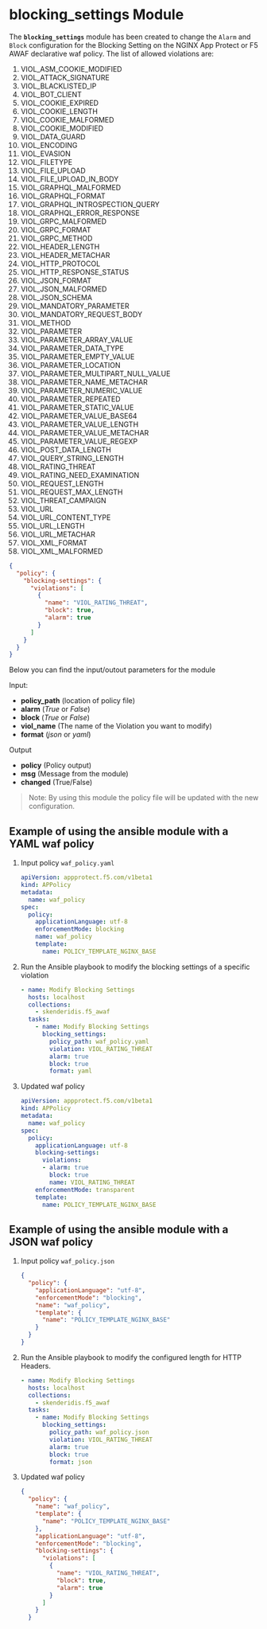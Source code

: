 # blocking_settings Module

The **`blocking_settings`** module has been created to change the `Alarm` and `Block` configuration for the Blocking Setting on the NGINX App Protect or F5 AWAF declarative waf policy. The list of allowed violations are:

1. VIOL_ASM_COOKIE_MODIFIED
1. VIOL_ATTACK_SIGNATURE
1. VIOL_BLACKLISTED_IP
1. VIOL_BOT_CLIENT
1. VIOL_COOKIE_EXPIRED
1. VIOL_COOKIE_LENGTH
1. VIOL_COOKIE_MALFORMED
1. VIOL_COOKIE_MODIFIED
1. VIOL_DATA_GUARD
1. VIOL_ENCODING
1. VIOL_EVASION
1. VIOL_FILETYPE
1. VIOL_FILE_UPLOAD
1. VIOL_FILE_UPLOAD_IN_BODY
1. VIOL_GRAPHQL_MALFORMED
1. VIOL_GRAPHQL_FORMAT
1. VIOL_GRAPHQL_INTROSPECTION_QUERY
1. VIOL_GRAPHQL_ERROR_RESPONSE
1. VIOL_GRPC_MALFORMED
1. VIOL_GRPC_FORMAT
1. VIOL_GRPC_METHOD
1. VIOL_HEADER_LENGTH
1. VIOL_HEADER_METACHAR
1. VIOL_HTTP_PROTOCOL
1. VIOL_HTTP_RESPONSE_STATUS
1. VIOL_JSON_FORMAT
1. VIOL_JSON_MALFORMED
1. VIOL_JSON_SCHEMA
1. VIOL_MANDATORY_PARAMETER
1. VIOL_MANDATORY_REQUEST_BODY
1. VIOL_METHOD
1. VIOL_PARAMETER
1. VIOL_PARAMETER_ARRAY_VALUE
1. VIOL_PARAMETER_DATA_TYPE
1. VIOL_PARAMETER_EMPTY_VALUE
1. VIOL_PARAMETER_LOCATION
1. VIOL_PARAMETER_MULTIPART_NULL_VALUE
1. VIOL_PARAMETER_NAME_METACHAR
1. VIOL_PARAMETER_NUMERIC_VALUE
1. VIOL_PARAMETER_REPEATED
1. VIOL_PARAMETER_STATIC_VALUE
1. VIOL_PARAMETER_VALUE_BASE64
1. VIOL_PARAMETER_VALUE_LENGTH
1. VIOL_PARAMETER_VALUE_METACHAR
1. VIOL_PARAMETER_VALUE_REGEXP
1. VIOL_POST_DATA_LENGTH
1. VIOL_QUERY_STRING_LENGTH
1. VIOL_RATING_THREAT
1. VIOL_RATING_NEED_EXAMINATION
1. VIOL_REQUEST_LENGTH
1. VIOL_REQUEST_MAX_LENGTH
1. VIOL_THREAT_CAMPAIGN
1. VIOL_URL
1. VIOL_URL_CONTENT_TYPE
1. VIOL_URL_LENGTH
1. VIOL_URL_METACHAR
1. VIOL_XML_FORMAT
1. VIOL_XML_MALFORMED


```json
{
  "policy": {
    "blocking-settings": {
      "violations": [
        {
          "name": "VIOL_RATING_THREAT",
          "block": true,
          "alarm": true
        }
      ]
    }
  }
}
```

Below you can find the input/outout parameters for the module

Input:
- **policy_path** (location of policy file)
- **alarm** (*True* or *False*)
- **block** (*True* or *False*)
- **viol_name** (The name of the Violation you want to modify)
- **format** (*json* or *yaml*)

Output
- **policy** (Policy output)
- **msg** (Message from the module)
- **changed** (True/False)

> Note: By using this module the policy file will be updated with the new configuration.

## Example of using the ansible module with a YAML waf policy
1. Input policy `waf_policy.yaml` 
    ```yaml
    apiVersion: appprotect.f5.com/v1beta1
    kind: APPolicy
    metadata:
      name: waf_policy
    spec:
      policy:
        applicationLanguage: utf-8
        enforcementMode: blocking
        name: waf_policy
        template:
          name: POLICY_TEMPLATE_NGINX_BASE
    ```

2. Run the Ansible playbook to modify the blocking settings of a specific violation
    ```yaml
    - name: Modify Blocking Settings
      hosts: localhost
      collections:
        - skenderidis.f5_awaf   
      tasks:
        - name: Modify Blocking Settings
          blocking_settings:
            policy_path: waf_policy.yaml
            violation: VIOL_RATING_THREAT
            alarm: true
            block: true
            format: yaml
    ```

3. Updated waf policy
    ```yaml
    apiVersion: appprotect.f5.com/v1beta1
    kind: APPolicy
    metadata:
      name: waf_policy
    spec:
      policy:
        applicationLanguage: utf-8
        blocking-settings:
          violations:
          - alarm: true
            block: true
            name: VIOL_RATING_THREAT
        enforcementMode: transparent
        template:
          name: POLICY_TEMPLATE_NGINX_BASE
    ```

## Example of using the ansible module with a JSON waf policy
1. Input policy `waf_policy.json`
    ```json
    {
      "policy": {
        "applicationLanguage": "utf-8",
        "enforcementMode": "blocking",
        "name": "waf_policy",
        "template": {
          "name": "POLICY_TEMPLATE_NGINX_BASE"
        }
      }
    }
    ```

2. Run the Ansible playbook to modify the configured length for HTTP Headers.
    ```yaml
    - name: Modify Blocking Settings
      hosts: localhost
      collections:
        - skenderidis.f5_awaf   
      tasks:
        - name: Modify Blocking Settings
          blocking_settings:
            policy_path: waf_policy.json
            violation: VIOL_RATING_THREAT
            alarm: true
            block: true
            format: json
    ```

3. Updated waf policy
    ```json
    {
      "policy": {
        "name": "waf_policy",
        "template": {
          "name": "POLICY_TEMPLATE_NGINX_BASE"
        },
        "applicationLanguage": "utf-8",
        "enforcementMode": "blocking",
        "blocking-settings": {
          "violations": [
            {
              "name": "VIOL_RATING_THREAT",
              "block": true,
              "alarm": true
            }
          ]
        }
      }
    ```
